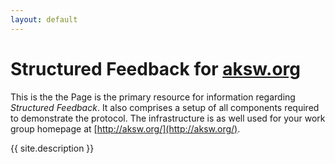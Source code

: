 ```yaml
---
layout: default
---
```


# Structured Feedback for [aksw.org](http://aksw.org/)

This is the the Page is the primary resource for information regarding *Structured Feedback*.
It also comprises a setup of all components required to demonstrate the protocol.
The infrastructure is as well used for your work group homepage at [http://aksw.org/](http://aksw.org/).

{{ site.description }}
